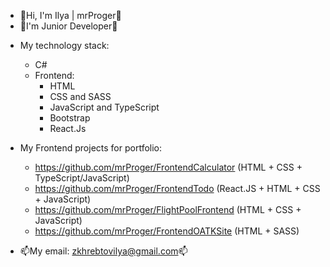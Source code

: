 - 👋Hi, I'm Ilya | mrProger👋
- 👶I'm Junior Developer👶
+ My technology stack:
  + C#
  + Frontend:
    + HTML
    + CSS and SASS
    + JavaScript and TypeScript
    + Bootstrap
    + React.Js

+ My Frontend projects for portfolio:
  + https://github.com/mrProger/FrontendCalculator (HTML + CSS + TypeScript/JavaScript)
  + https://github.com/mrProger/FrontendTodo (React.JS + HTML + CSS + JavaScript)
  + https://github.com/mrProger/FlightPoolFrontend (HTML + CSS + JavaScript)
  + https://github.com/mrProger/FrontendOATKSite (HTML + SASS)

- 📫My email: zkhrebtovilya@gmail.com📫
